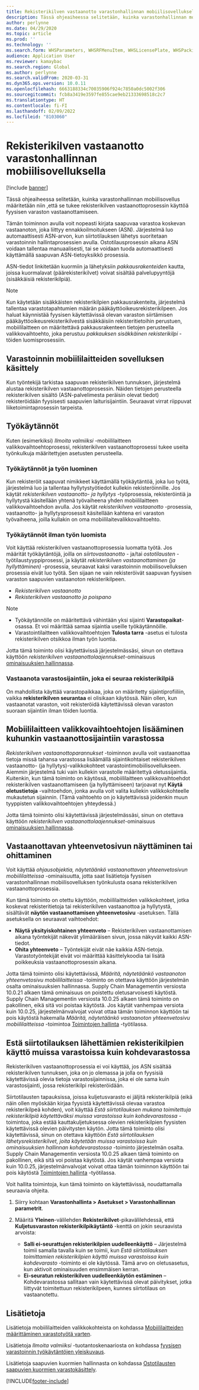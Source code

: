 ```yaml
---
title: Rekisterikilven vastaanotto varastonhallinnan mobiilisovelluksella
description: Tässä ohjeaiheessa selitetään, kuinka varastonhallinnan mobiilisovellus määritetään tukemaan rekisterikilven vastaanottoprosessin käyttöä fyysisen varaston vastaanottamiseen.
author: perlynne
ms.date: 04/29/2020
ms.topic: article
ms.prod: ''
ms.technology: ''
ms.search.form: WHSParameters, WHSRFMenuItem, WHSLicensePlate, WHSPackingStructure
audience: Application User
ms.reviewer: kamaybac
ms.search.region: Global
ms.author: perlynne
ms.search.validFrom: 2020-03-31
ms.dyn365.ops.version: 10.0.11
ms.openlocfilehash: 6663188334c70035906f924c7850a0dc5002f306
ms.sourcegitcommit: fcb8a3419e3597fe855cae9eb21333698518c2c7
ms.translationtype: HT
ms.contentlocale: fi-FI
ms.lasthandoff: 02/09/2022
ms.locfileid: "8103060"
---
```

# <a name="license-plate-receiving-via-the-warehouse-management-mobile-app"></a>Rekisterikilven vastaanotto varastonhallinnan mobiilisovelluksella

[!include [banner](../includes/banner.md)]

Tässä ohjeaiheessa selitetään, kuinka varastonhallinnan mobiilisovellus määritetään niin ,että se tukee rekisterikilven vastaanottoprosessin käyttöä fyysisen varaston vastaanottamiseen.

Tämän toiminnon avulla voit nopeasti kirjata saapuvaa varastoa koskevan vastaanoton, joka liittyy ennakkoilmoitukseen (ASN). Järjestelmä luo automaattisesti ASN-arvon, kun siirtotilauksen lähetys suoritetaan varastoinnin hallintaprosessien avulla. Ostotilausprosessin aikana ASN voidaan tallentaa manuaalisesti, tai se voidaan tuoda automaattisesti käyttämällä saapuvan ASN-tietoyksikkö prosessia.

ASN-tiedot linkitetään kuormiin ja lähetyksiin *pakkausrakenteiden* kautta, joissa kuormalavat (päärekisterikilvet) voivat sisältää palvelupyyntöjä (sisäkkäisiä rekisterikilpiä).

> [!NOTE]
> Kun käytetään sisäkkäisten rekisterikilpien pakkausrakenteita, järjestelmä tallentaa varastotapahtumien määrän pääkäyttöoikeusrekisterikilpeen. Jos haluat käynnistää fyysisen käytettävissä olevan varaston siirtämisen pääkäyttöoikeusrekisterikilvestä sisäkkäisiin rekisteritietoihin perustuen, mobiililaitteen on määritettävä pakkausrakenteen tietojen perusteella valikkovaihtoehto, joka perustuu *pakkauksen sisäkkäinen rekisterikilpi* -töiden luomisprosessiin.

## <a name="warehousing-mobile-device-app-processing"></a>Varastoinnin mobiililaitteiden sovelluksen käsittely

Kun työntekijä tarkistaa saapuvan rekisterikilven tunnuksen, järjestelmä alustaa rekisterikilven vastaanottoprosessin. Näiden tietojen perusteella rekisterikilven sisältö (ASN-palvelimesta peräisin olevat tiedot) rekisteröidään fyysisesti saapuvien laiturisijaintiin. Seuraavat virrat riippuvat liiketoimintaprosessin tarpeista.

## <a name="work-policies"></a>Työkäytännöt

Kuten (esimerkiksi) *Ilmoita valmiiksi* -mobiililaitteen valikkovaihtoehtoprosessi, rekisterikilven vastaanottoprosessi tukee useita työnkulkuja määritettyjen asetusten perusteella.

### <a name="work-policies-with-work-creation"></a>Työkäytännöt ja työn luominen

Kun rekisteröit saapuvat nimikkeet käyttämällä työkäytäntöä, joka luo työtä, järjestelmä luo ja tallentaa hyllytystyötiedot kullekin rekisteröinnille. Jos käytät *rekisterikilven vastaanotto- ja hyllytys* -työprosessia, rekisteröintiä ja hyllytystä käsitellään yhtenä työvaiheena yhden mobiililaitteen valikkovaihtoehdon avulla. Jos käytät *rekisterikilven vastaanotto* -prosessia, vastaanotto- ja hyllytysprosessit käsitellään kahtena eri varaston työvaiheena, joilla kullakin on oma mobiililaitevalikkovaihtoehto.

### <a name="work-policies-without-work-creation"></a>Työkäytännöt ilman työn luomista

Voit käyttää rekisterikilven vastaanottoprosessia luomatta työtä. Jos määrität työkäytäntöjä, joilla on *siirtovastaanotto* - ja/tai *ostotilausten* -työtilaustyyppiprosessi, ja käytät *rekisterikilven vastaanottaminen (ja hyllyttäminen)* -prosessia, seuraavat kaksi varastoinnin mobiilisovelluksen prosessia eivät luo työtä. Sen sijaan ne vain rekisteröivät saapuvan fyysisen varaston saapuvien vastaanoton rekisterikilpeen.

- *Rekisterikilven vastaanotto*
- *Rekisterikilven vastaanotto ja poispano*

> [!NOTE]
> - Työkäytännölle on määritettävä vähintään yksi sijainti **Varastopaikat**-osassa. Et voi määrittää samaa sijaintia useille työkäytännöille.
> - Varastointilaitteen valikkovaihtoehtojen **Tulosta tarra** -asetus ei tulosta rekisterikilven otsikkoa ilman työn luontia.

Jotta tämä toiminto olisi käytettävissä järjestelmässäsi, sinun on otettava käyttöön *rekisterikilven vastaanottolaajennukset*-ominaisuus [ominaisuuksien hallinnassa](../../fin-ops-core/fin-ops/get-started/feature-management/feature-management-overview.md).

### <a name="receive-inventory-on-a-location-that-doesnt-track-license-plates"></a>Vastaanota varastosijaintiin, joka ei seuraa rekisterikilpiä

On mahdollista käyttää varastopaikkaa, joka on määritetty sijaintiprofiiliin, vaikka **rekisterikilven seurantaa** ei olisikaan käytössä. Näin ollen, kun vastaanotat varaston, voit rekisteröidä käytettävissä olevan varaston suoraan sijaintiin ilman töiden luontia.

## <a name="add-mobile-device-menu-items-for-each-receiving-location-in-a-warehouse"></a>Mobiililaitteen valikkovaihtoehtojen lisääminen kuhunkin vastaanottosijaintiin varastossa

*Rekisterikilven vastaanottoparannukset* -toiminnon avulla voit vastaanottaa tietoja missä tahansa varastossa lisäämällä sijaintikohtaiset rekisterikilven vastaanotto- (ja hyllytys)-valikkokohteet varastointimobiilisovellukseen. Aiemmin järjestelmä tuki vain kullekin varastolle määritettyä oletussijaintia. Kuitenkin, kun tämä toiminto on käytössä, mobiililaitteen valikkovaihtoehdot rekisterikilven vastaanottamiseen (ja hyllyttämiseen) tarjoavat nyt **Käytä oletustietoja** -vaihtoehdon, jonka avulla voit valita kullekin valikkokohteelle mukautetun sijainnin. (Tämä vaihtoehto on jo käytettävissä joidenkin muun tyyppisten valikkovaihtoehtojen yhteydessä.)

Jotta tämä toiminto olisi käytettävissä järjestelmässäsi, sinun on otettava käyttöön *rekisterikilven vastaanottolaajennukset*-ominaisuus [ominaisuuksien hallinnassa](../../fin-ops-core/fin-ops/get-started/feature-management/feature-management-overview.md).

## <a name="show-or-skip-the-receiving-summary-page"></a>Vastaanottavan yhteenvetosivun näyttäminen tai ohittaminen

Voit käyttää *ohjausobjektia, näytetäänkö vastaanottavan yhteenvetosivun mobiililaitteissa* -ominaisuutta, jotta saat lisätietoja fyysisen varastonhallinnan mobiilisovelluksen työnkulusta osana rekisterikilven vastaanottoprosessia.

Kun tämä toiminto on otettu käyttöön, mobiililaitteiden valikkokohteet, jotka koskevat rekisteritietoja tai rekisterikilven vastaanottoa ja hyllytystä, sisältävät **näytön vastaanottamisen yhteenvetosivu** -asetuksen. Tällä asetuksella on seuraavat vaihtoehdot:

- **Näytä yksityiskohtainen yhteenveto** – Rekisterikilven vastaanottamisen aikana työntekijät näkevät ylimääräisen sivun, jossa näkyvät kaikki ASN-tiedot.
- **Ohita yhteenveto** – Työntekijät eivät näe kaikkia ASN-tietoja. Varastotyöntekijät eivät voi määrittää käsittelykoodia tai lisätä poikkeuksia vastaanottoprosessin aikana.

Jotta tämä toiminto olisi käytettävissä, *Määritä, näytetäänkö vastaanoton yhteenvetosivu mobiililaitteissa* -toiminto on otettava käyttöön järjestelmän osalta ominaisuuksien hallinnassa. Supply Chain Managementin versiosta 10.0.21 alkaen tämä ominaisuus on poistettu oletusarvoisesti käytöstä. Supply Chain Managementin versiosta 10.0.25 alkaen tämä toiminto on pakollinen, eikä sitä voi poistaa käytöstä. Jos käytät vanhempaa versiota kuin 10.0.25, järjestelmänvalvojat voivat ottaa tämän toiminnon käyttöön tai pois käytöstä hakemalla *Määritä, näytetäänkö vastaanoton yhteenvetosivu mobiililaitteissa* -toimintoa [Toimintojen hallinta](../../fin-ops-core/fin-ops/get-started/feature-management/feature-management-overview.md) -työtilassa.

## <a name="prevent-transfer-ordershipped-license-plates-from-being-used-at-warehouses-other-than-the-destination-warehouse"></a>Estä siirtotilauksen lähettämien rekisterikilpien käyttö muissa varastoissa kuin kohdevarastossa

Rekisterikilven vastaanottoprosessia ei voi käyttää, jos ASN sisältää rekisterikilven tunnuksen, joka on jo olemassa ja jolla on fyysisiä käytettävissä olevia tietoja varastosijainnissa, joka ei ole sama kuin varastosijainti, jossa rekisterikilpi rekisteröidään.

Siirtotilausten tapauksissa, joissa kuljetusvarasto ei jäljitä rekisterikilpiä (eikä näin ollen myöskään kirjaa fyysistä käytettävissä olevaa varastoa rekisterikilpeä kohden), voit käyttää *Estä siirtotilauksen mukana toimitettuja rekisterikilpiä käytettäväksi muissa varastoissa kuin kohdevarastossa* -toimintoa, joka estää kauttakuljetuksessa olevien rekisterikilpien fyysisten käytettävissä olevien päivitysten käytön. Jotta tämä toiminto olisi käytettävissä, sinun on otettava käyttöön *Estä siirtotilauksen lähetysrekisterikilvet, joita käytetään muissa varastoissa kuin ominaisuuksien hallinnan kohdevarastossa* -toiminto järjestelmän osalta. Supply Chain Managementin versiosta 10.0.25 alkaen tämä toiminto on pakollinen, eikä sitä voi poistaa käytöstä. Jos käytät vanhempaa versiota kuin 10.0.25, järjestelmänvalvojat voivat ottaa tämän toiminnon käyttöön tai pois käytöstä [Toimintojen hallinta](../../fin-ops-core/fin-ops/get-started/feature-management/feature-management-overview.md) -työtilassa.

Voit hallita toimintoja, kun tämä toiminto on käytettävissä, noudattamalla seuraavia ohjeita.

1. Siirry kohtaan **Varastonhallinta \> Asetukset \> Varastonhallinnan parametrit**.
1. Määritä **Yleinen**-välilehden **Rekisterikilvet**-pikavälilehdessä, että **Kuljetusvaraston rekisterikilpikäytäntö** -kenttä on jokin seuraavista arvoista:

    - **Salli ei-seurattujen rekisterikilpien uudelleenkäyttö** – Järjestelmä toimii samalla tavalla kuin se toimii, kun *Estä siirtotilauksen toimittamien rekisterikilpien käyttö muissa varastoissa kuin kohdevarasto* -toiminto ei ole käytössä. Tämä arvo on oletusasetus, kun aktivoit ominaisuuden ensimmäisen kerran.
    - **Ei-seuratun rekisterikilven uudelleenkäytön estäminen** – Kohdevarastossa sallitaan vain käytettävissä olevat päivitykset, jotka liittyvät toimitettuun rekisterikilpeen, kunnes siirtotilaus on vastaanotettu.

## <a name="more-information"></a>Lisätietoja

Lisätietoja mobiililaitteiden valikkokohteista on kohdassa [Mobiililaitteiden määrittäminen varastotyötä varten](configure-mobile-devices-warehouse.md).

Lisätietoja *Ilmoita valmiiksi* -tuotantoskenaariosta on kohdassa [fyysisen varastoinnin työkäytäntöjen yleiskuvaus](warehouse-work-policies.md).

Lisätietoja saapuvien kuormien hallinnasta on kohdassa [Ostotilausten saapuvien kuormien varastokäsittely](inbound-load-handling.md).


[!INCLUDE[footer-include](../../includes/footer-banner.md)]